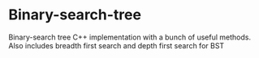 # Binary-search-tree
Binary-search tree C++ implementation with a bunch of useful methods.
Also includes breadth first search and depth first search for BST
